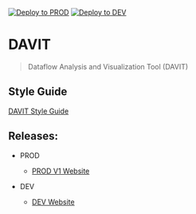 [![Deploy to PROD](https://github.com/exxcellent/davit/actions/workflows/deploy-to-prod.yml/badge.svg)](https://github.com/exxcellent/davit/actions/workflows/deploy-to-prod.yml) [![Deploy to DEV](https://github.com/exxcellent/davit/actions/workflows/deploy-to-dev.yml/badge.svg)](https://github.com/exxcellent/davit/actions/workflows/deploy-to-dev.yml)

# DAVIT

> Dataflow Analysis and Visualization Tool (DAVIT)


## Style Guide

[DAVIT Style Guide](https://exxcellent.github.io/davit/style/)

## Releases:
- PROD
  - [PROD V1 Website](https://exxcellent.github.io/davit/v1/)

- DEV
  - [DEV Website](https://exxcellent.github.io/davit/dev/)
